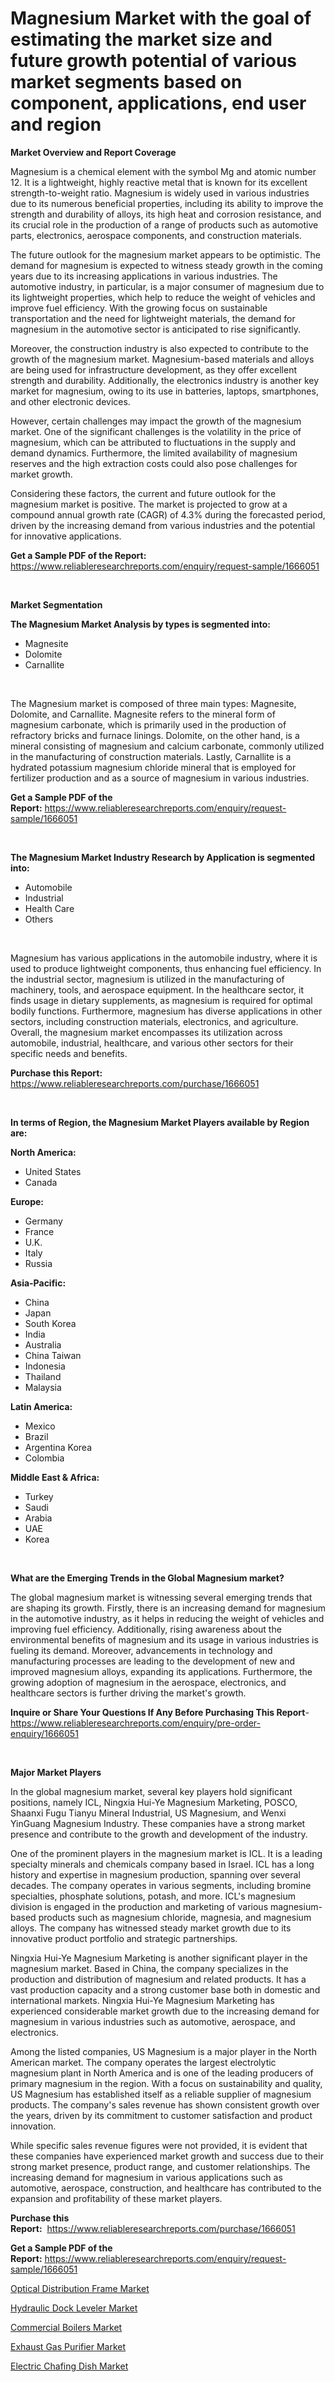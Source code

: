 <p><h1>Magnesium Market with the goal of estimating the market size and future growth potential of various market segments based on component, applications, end user and region</h1></p><p><strong>Market Overview and Report Coverage</strong></p>
<p><p>Magnesium is a chemical element with the symbol Mg and atomic number 12. It is a lightweight, highly reactive metal that is known for its excellent strength-to-weight ratio. Magnesium is widely used in various industries due to its numerous beneficial properties, including its ability to improve the strength and durability of alloys, its high heat and corrosion resistance, and its crucial role in the production of a range of products such as automotive parts, electronics, aerospace components, and construction materials.</p><p>The future outlook for the magnesium market appears to be optimistic. The demand for magnesium is expected to witness steady growth in the coming years due to its increasing applications in various industries. The automotive industry, in particular, is a major consumer of magnesium due to its lightweight properties, which help to reduce the weight of vehicles and improve fuel efficiency. With the growing focus on sustainable transportation and the need for lightweight materials, the demand for magnesium in the automotive sector is anticipated to rise significantly.</p><p>Moreover, the construction industry is also expected to contribute to the growth of the magnesium market. Magnesium-based materials and alloys are being used for infrastructure development, as they offer excellent strength and durability. Additionally, the electronics industry is another key market for magnesium, owing to its use in batteries, laptops, smartphones, and other electronic devices.</p><p>However, certain challenges may impact the growth of the magnesium market. One of the significant challenges is the volatility in the price of magnesium, which can be attributed to fluctuations in the supply and demand dynamics. Furthermore, the limited availability of magnesium reserves and the high extraction costs could also pose challenges for market growth.</p><p>Considering these factors, the current and future outlook for the magnesium market is positive. The market is projected to grow at a compound annual growth rate (CAGR) of 4.3% during the forecasted period, driven by the increasing demand from various industries and the potential for innovative applications.</p></p>
<p><strong>Get a Sample PDF of the Report:</strong> <a href="https://www.reliableresearchreports.com/enquiry/request-sample/1666051">https://www.reliableresearchreports.com/enquiry/request-sample/1666051</a></p>
<p>&nbsp;</p>
<p><strong>Market Segmentation</strong></p>
<p><strong>The Magnesium Market Analysis by types is segmented into:</strong></p>
<p><ul><li>Magnesite</li><li>Dolomite</li><li>Carnallite</li></ul></p>
<p>&nbsp;</p>
<p><p>The Magnesium market is composed of three main types: Magnesite, Dolomite, and Carnallite. Magnesite refers to the mineral form of magnesium carbonate, which is primarily used in the production of refractory bricks and furnace linings. Dolomite, on the other hand, is a mineral consisting of magnesium and calcium carbonate, commonly utilized in the manufacturing of construction materials. Lastly, Carnallite is a hydrated potassium magnesium chloride mineral that is employed for fertilizer production and as a source of magnesium in various industries.</p></p>
<p><strong>Get a Sample PDF of the Report:</strong>&nbsp;<a href="https://www.reliableresearchreports.com/enquiry/request-sample/1666051">https://www.reliableresearchreports.com/enquiry/request-sample/1666051</a></p>
<p>&nbsp;</p>
<p><strong>The Magnesium Market Industry Research by Application is segmented into:</strong></p>
<p><ul><li>Automobile</li><li>Industrial</li><li>Health Care</li><li>Others</li></ul></p>
<p>&nbsp;</p>
<p><p>Magnesium has various applications in the automobile industry, where it is used to produce lightweight components, thus enhancing fuel efficiency. In the industrial sector, magnesium is utilized in the manufacturing of machinery, tools, and aerospace equipment. In the healthcare sector, it finds usage in dietary supplements, as magnesium is required for optimal bodily functions. Furthermore, magnesium has diverse applications in other sectors, including construction materials, electronics, and agriculture. Overall, the magnesium market encompasses its utilization across automobile, industrial, healthcare, and various other sectors for their specific needs and benefits.</p></p>
<p><strong>Purchase this Report:</strong>&nbsp; <a href="https://www.reliableresearchreports.com/purchase/1666051">https://www.reliableresearchreports.com/purchase/1666051</a></p>
<p>&nbsp;</p>
<p><strong>In terms of Region, the Magnesium Market Players available by Region are:</strong></p>
<p>
    <p> <strong> North America: </strong>
        <ul>
            <li>United States</li>
            <li>Canada</li>
        </ul>
        </p> 
    <p> <strong> Europe: </strong>
        <ul>
            <li>Germany</li>
            <li>France</li>
            <li>U.K.</li>
            <li>Italy</li>
            <li>Russia</li>
        </ul>
        </p> 
    <p> <strong> Asia-Pacific: </strong>
        <ul>
            <li>China</li>
            <li>Japan</li>
            <li>South Korea</li>
            <li>India</li>
            <li>Australia</li>
            <li>China Taiwan</li>
            <li>Indonesia</li>
            <li>Thailand</li>
            <li>Malaysia</li>
        </ul>
        </p> 
    <p> <strong> Latin America: </strong>
        <ul>
            <li>Mexico</li>
            <li>Brazil</li>
            <li>Argentina Korea</li>
            <li>Colombia</li>
        </ul>
        </p> 
    <p> <strong> Middle East & Africa: </strong>
        <ul>
            <li>Turkey</li>
            <li>Saudi</li>
            <li>Arabia</li>
            <li>UAE</li>
            <li>Korea</li>
        </ul>
    </p>
    </p>
<p>&nbsp;</p>
<p><strong>What are the Emerging Trends in the Global Magnesium market?</strong></p>
<p><p>The global magnesium market is witnessing several emerging trends that are shaping its growth. Firstly, there is an increasing demand for magnesium in the automotive industry, as it helps in reducing the weight of vehicles and improving fuel efficiency. Additionally, rising awareness about the environmental benefits of magnesium and its usage in various industries is fueling its demand. Moreover, advancements in technology and manufacturing processes are leading to the development of new and improved magnesium alloys, expanding its applications. Furthermore, the growing adoption of magnesium in the aerospace, electronics, and healthcare sectors is further driving the market's growth.</p></p>
<p><strong>Inquire or Share Your Questions If Any Before Purchasing This Report</strong>- <a href="https://www.reliableresearchreports.com/enquiry/pre-order-enquiry/1666051">https://www.reliableresearchreports.com/enquiry/pre-order-enquiry/1666051</a></p>
<p>&nbsp;</p>
<p><strong>Major Market Players</strong></p>
<p><p>In the global magnesium market, several key players hold significant positions, namely ICL, Ningxia Hui-Ye Magnesium Marketing, POSCO, Shaanxi Fugu Tianyu Mineral Industrial, US Magnesium, and Wenxi YinGuang Magnesium Industry. These companies have a strong market presence and contribute to the growth and development of the industry.</p><p>One of the prominent players in the magnesium market is ICL. It is a leading specialty minerals and chemicals company based in Israel. ICL has a long history and expertise in magnesium production, spanning over several decades. The company operates in various segments, including bromine specialties, phosphate solutions, potash, and more. ICL's magnesium division is engaged in the production and marketing of various magnesium-based products such as magnesium chloride, magnesia, and magnesium alloys. The company has witnessed steady market growth due to its innovative product portfolio and strategic partnerships.</p><p>Ningxia Hui-Ye Magnesium Marketing is another significant player in the magnesium market. Based in China, the company specializes in the production and distribution of magnesium and related products. It has a vast production capacity and a strong customer base both in domestic and international markets. Ningxia Hui-Ye Magnesium Marketing has experienced considerable market growth due to the increasing demand for magnesium in various industries such as automotive, aerospace, and electronics.</p><p>Among the listed companies, US Magnesium is a major player in the North American market. The company operates the largest electrolytic magnesium plant in North America and is one of the leading producers of primary magnesium in the region. With a focus on sustainability and quality, US Magnesium has established itself as a reliable supplier of magnesium products. The company's sales revenue has shown consistent growth over the years, driven by its commitment to customer satisfaction and product innovation.</p><p>While specific sales revenue figures were not provided, it is evident that these companies have experienced market growth and success due to their strong market presence, product range, and customer relationships. The increasing demand for magnesium in various applications such as automotive, aerospace, construction, and healthcare has contributed to the expansion and profitability of these market players.</p></p>
<p><strong>Purchase this Report:</strong>&nbsp;&nbsp;<a href="https://www.reliableresearchreports.com/purchase/1666051">https://www.reliableresearchreports.com/purchase/1666051</a></p>
<p></p>
<p><strong>Get a Sample PDF of the Report:</strong>&nbsp;<a href="https://www.reliableresearchreports.com/enquiry/request-sample/1666051">https://www.reliableresearchreports.com/enquiry/request-sample/1666051</a></p>
<p><p><a href="https://medium.com/@boydsmitham726/optical-distribution-frame-market-analysis-and-sze-forecasted-for-period-from-2023-to-2030-faace99ef132">Optical Distribution Frame Market</a></p><p><a href="https://medium.com/@joanacasper19/hydraulic-dock-leveler-market-size-reveals-the-best-marketing-channels-in-global-industry-ddc794171d1b">Hydraulic Dock Leveler Market</a></p><p><a href="https://medium.com/@fosterfahey1016/commercial-boilers-market-exploring-market-share-market-trends-and-future-growth-b4295a6111d0">Commercial Boilers Market</a></p><p><a href="https://medium.com/@jerrodhilll68/exhaust-gas-purifier-market-trends-forecast-and-competitive-analysis-to-2030-d09d2c7881cc">Exhaust Gas Purifier Market</a></p><p><a href="https://medium.com/@cierrahayes645/electric-chafing-dish-market-outlook-industry-overview-and-forecast-2023-to-2030-4f92bbe71a5d">Electric Chafing Dish Market</a></p></p>